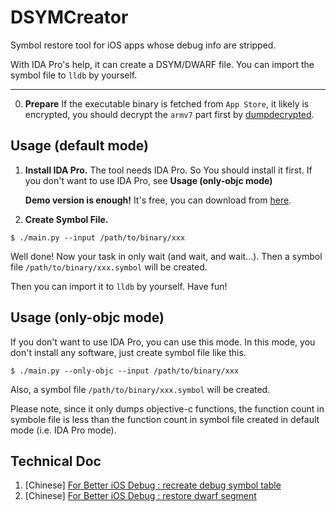 # DSYMCreator
Symbol restore tool for iOS apps whose debug info are stripped. 

With IDA Pro's help, it can create a DSYM/DWARF file. You can import the symbol file to `lldb` by yourself. 

---

0. **Prepare** If the executable binary is fetched from `App Store`, it likely is encrypted, you should decrypt the `armv7` part first by [dumpdecrypted](https://github.com/stefanesser/dumpdecrypted).

## Usage (default mode)

1. **Install IDA Pro.** The tool needs IDA Pro. So You should install it first. If you don't want to use IDA Pro, see **Usage (only-objc mode)**

   **Demo version is enough!** It's free, you can download from [here](https://www.hex-rays.com/products/ida/support/download_demo.shtml).
   

2. **Create Symbol File.** 

  ```shell
  $ ./main.py --input /path/to/binary/xxx
  ```

Well done! Now your task in only wait (and wait, and wait...). Then a symbol file `/path/to/binary/xxx.symbol` will be created.

Then you can import it to `lldb` by yourself. Have fun!

## Usage (only-objc mode)

If you don't want to use IDA Pro, you can use this mode. In this mode, you don't install any software, just create symbol file like this.

```shell
$ ./main.py --only-objc --input /path/to/binary/xxx
```

Also, a symbol file `/path/to/binary/xxx.symbol` will be created.

Please note, since it only dumps objective-c functions, the function count in symbole file is less than the function count in symbol file created in default mode (i.e. IDA Pro mode).

  
## Technical Doc

1. [Chinese] [For Better iOS Debug : recreate debug symbol table](https://github.com/imoldman/DSYMCreator/blob/master/doc/For%20Better%20iOS%20Debug%201.md)
2. [Chinese] [For Better iOS Debug : restore dwarf segment](https://github.com/imoldman/DSYMCreator/blob/master/doc/For%20Better%20iOS%20Debug%202.md)
